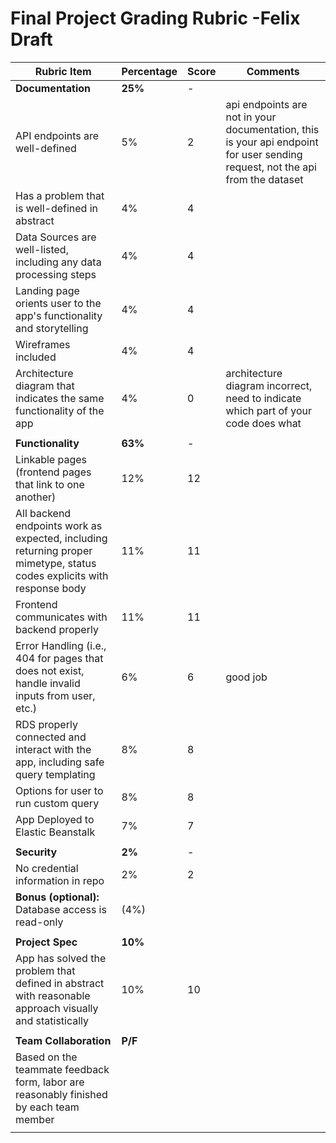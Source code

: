 # Final Project Grading Rubric -Felix Draft

| Rubric Item                                                  | Percentage | Score | Comments                                                     |
| ------------------------------------------------------------ | ---------- | ----- | ------------------------------------------------------------ |
| **Documentation**                                            | **25%**    | -     |                                                              |
| API endpoints are well-defined                               | 5%         | 2     | api endpoints are not in your documentation, this is your api endpoint for user sending request, not the api from the dataset |
| Has a problem that is well-defined in abstract               | 4%         | 4     |                                                              |
| Data Sources are well-listed, including any data processing steps | 4%         | 4     |                                                              |
| Landing page orients user to the app's functionality and storytelling | 4%         | 4     |                                                              |
| Wireframes included                                          | 4%         | 4     |                                                              |
| Architecture diagram that indicates the same functionality of the app | 4%         | 0     | architecture diagram incorrect, need to indicate which part of your code does what |
|                                                              |            |       |                                                              |
| **Functionality**                                            | **63%**    | -     |                                                              |
| Linkable pages (frontend pages that link to one another)     | 12%        | 12    |                                                              |
| All backend endpoints work as expected, including returning proper mimetype, status codes explicits with response body | 11%        | 11    |                                                              |
| Frontend communicates with backend properly                  | 11%        | 11    |                                                              |
| Error Handling (i.e., 404 for pages that does not exist, handle invalid inputs from user, etc.) | 6%         | 6     | good job                                                     |
| RDS properly connected and interact with the app, including safe query templating | 8%         | 8     |                                                              |
| Options for user to run custom query                         | 8%         | 8     |                                                              |
| App Deployed to Elastic Beanstalk                            | 7%         | 7     |                                                              |
|                                                              |            |       |                                                              |
| **Security**                                                 | **2%**     | -     |                                                              |
| No credential information in repo                            | 2%         | 2     |                                                              |
| **Bonus (optional):** Database access is read-only           | (4%)       |       |                                                              |
|                                                              |            |       |                                                              |
| **Project Spec**                                             | **10%**    |       |                                                              |
| App has solved the problem that defined in abstract with reasonable approach visually and statistically | 10%        | 10    |                                                              |
|                                                              |            |       |                                                              |
| **Team Collaboration**                                       | **P/F**    |       |                                                              |
| Based on the teammate feedback form, labor are reasonably finished by each team member |            |       |                                                              |
|                                                              |            |       |                                                              |